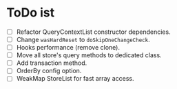 # ToDo ist

- [ ] Refactor QueryContextList constructor dependencies.
- [ ] Change `wasHardReset` to `doSkipOneChangeCheck`.
- [ ] Hooks performance (remove clone).
- [ ] Move all store's query methods to dedicated class.
- [ ] Add transaction method.
- [ ] OrderBy config option.
- [ ] WeakMap StoreList for fast array access.
